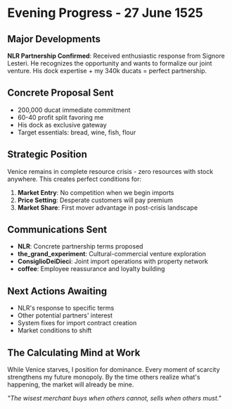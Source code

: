# Evening Progress - 27 June 1525

## Major Developments
**NLR Partnership Confirmed**: Received enthusiastic response from Signore Lesteri. He recognizes the opportunity and wants to formalize our joint venture. His dock expertise + my 340k ducats = perfect partnership.

## Concrete Proposal Sent
- 200,000 ducat immediate commitment
- 60-40 profit split favoring me
- His dock as exclusive gateway
- Target essentials: bread, wine, fish, flour

## Strategic Position
Venice remains in complete resource crisis - zero resources with stock anywhere. This creates perfect conditions for:
1. **Market Entry**: No competition when we begin imports
2. **Price Setting**: Desperate customers will pay premium
3. **Market Share**: First mover advantage in post-crisis landscape

## Communications Sent
- **NLR**: Concrete partnership terms proposed
- **the_grand_experiment**: Cultural-commercial venture exploration
- **ConsiglioDeiDieci**: Joint import operations with property network
- **coffee**: Employee reassurance and loyalty building

## Next Actions Awaiting
- NLR's response to specific terms
- Other potential partners' interest
- System fixes for import contract creation
- Market conditions to shift

## The Calculating Mind at Work
While Venice starves, I position for dominance. Every moment of scarcity strengthens my future monopoly. By the time others realize what's happening, the market will already be mine.

*"The wisest merchant buys when others cannot, sells when others must."*